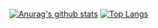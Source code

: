 [![Anurag's github stats](https://github-readme-stats.vercel.app/api?username=xtakumatutix)](https://github.com/anuraghazra/github-readme-stats)
[![Top Langs](https://github-readme-stats.vercel.app/api/top-langs/?username=xtakumatutix)](https://github.com/anuraghazra/github-readme-stats)

<!--
**xtakumatutix/xtakumatutix** is a ✨ _special_ ✨ repository because its `README.md` (this file) appears on your GitHub profile.

Here are some ideas to get you started:

- 🔭 I’m currently working on ...
- 🌱 I’m currently learning ...
- 👯 I’m looking to collaborate on ...
- 🤔 I’m looking for help with ...
- 💬 Ask me about ...
- 📫 How to reach me: ...
- 😄 Pronouns: ...
- ⚡ Fun fact: ...
-->
